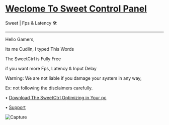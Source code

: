 
# [Weclome To Sweet Control Panel](https://github.com/Cudlin/SweetCtrl/releases/latest)
Sweet | Fps &amp; Latency 🛠
---------------------------- -
Hello Gamers,

Its me Cudlin, I typed This Words

The SweetCtrl is Fully Free

if you want more Fps, Latency & Input Delay

Warning:
We are not liable if you damage your system in any way,

Ex: not following the disclaimers carefully.

• [Download The SweetCtrl Optimizing in Your pc](https://github.com/Cudlin/SweetCtrl/releases/latest/download/SweetCtrl.bat)

• [Support](https://discord.gg/rYxw4Fxsrb)

![Capture](https://user-images.githubusercontent.com/104656809/183545915-059a152b-006e-4d61-a629-d7e72a491e84.PNG)
